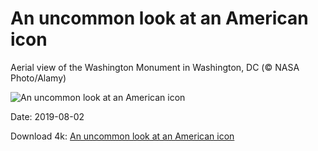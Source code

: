 # An uncommon look at an American icon

Aerial view of the Washington Monument in Washington, DC (© NASA Photo/Alamy)

![An uncommon look at an American icon](https://bing.com/th?id=OHR.WMAerial_EN-US3723194276_UHD.jpg&rf=LaDigue_UHD.jpg&pid=hp&w=1024&h=576)

Date: 2019-08-02

Download 4k: [An uncommon look at an American icon](https://bing.com/th?id=OHR.WMAerial_EN-US3723194276_UHD.jpg&rf=LaDigue_UHD.jpg&pid=hp&w=3840&h=2160)

